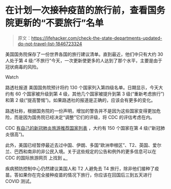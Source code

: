 # 在计划一次接种疫苗的旅行前，查看国务院更新的“不要旅行”名单

> 原文：<https://lifehacker.com/check-the-state-departments-updated-do-not-travel-list-1846723324>

美国国务院保存了一份世界各国的旅行建议清单。直到最近，他们中只有大约 30 人处于第 4 级:“不旅行”今天，一次更新使更多的人达到了那个水平，主要是由于 冠状病毒的风险。

Watch

路透社报道 美国国务院预计将约 130 个国家列入第四级名单。日期显示，今天大约有 60 个国家被升级到第 4 级，其他几个国家被提升到第 3 级(“重新考虑旅行”)和第 2 级(“提高警惕”)。如果路透社的报道是正确的，应该会有更多的变化。

路透社称，根据国务院的一份声明，增加的警告并不是因为这些国家变得更加危险，而是因为国务院已经决定“调整”它们的评级，将 CDC 的评估考虑在内。

CDC [有自己的新冠肺炎旅游推荐国家列表](https://www.cdc.gov/coronavirus/2019-ncov/travelers/map-and-travel-notices.html) ，大约有 150 个国家在第 4 级(“新冠肺炎很高”)。

此外，美国已经暂停最近去过中国、伊朗、多国“欧洲申根区”、T2、英国、爱尔兰、巴西和南非的非公民入境。关于这些规定的公告和例外的更多信息可以在 CDC 的国际旅游网页 上找到 [。](https://www.cdc.gov/coronavirus/2019-ncov/travelers/map-and-travel-notices.html)

疾病预防控制中心仍然建议美国人和 T2 人避免去 T4 旅行，除非他们接种了疫苗。答如果你在完全接种疫苗的情况下旅行，你应该在回国后三到五天进行 COVID 测试。